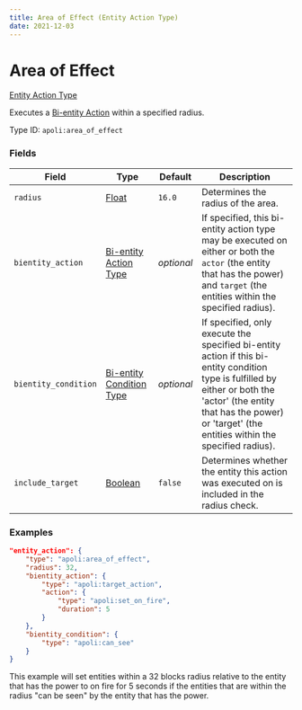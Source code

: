 ```yaml
---
title: Area of Effect (Entity Action Type)
date: 2021-12-03
---
```


# Area of Effect

[Entity Action Type](../entity_action_types.md)

Executes a [Bi-entity Action](../bientity_action_types.md) within a specified radius.

Type ID: `apoli:area_of_effect`


### Fields

Field | Type | Default | Description
------|------|---------|------------
`radius` | [Float](../data_types/float.md) | `16.0` | Determines the radius of the area.
`bientity_action` | [Bi-entity Action Type](../bientity_action_types.md) | _optional_ | If specified, this bi-entity action type may be executed on either or both the `actor` (the entity that has the power) and `target` (the entities within the specified radius).
`bientity_condition` | [Bi-entity Condition Type](../bientity_condition_types.md) | _optional_ | If specified, only execute the specified bi-entity action if this bi-entity condition type is fulfilled by either or both the 'actor' (the entity that has the power) or 'target' (the entities within the specified radius).
`include_target` | [Boolean](../data_types/boolean.md) | `false` | Determines whether the entity this action was executed on is included in the radius check.


### Examples

```json
"entity_action": {
    "type": "apoli:area_of_effect",
    "radius": 32,
    "bientity_action": {
        "type": "apoli:target_action",
        "action": {
            "type": "apoli:set_on_fire",
            "duration": 5
        }
    },
    "bientity_condition": {
        "type": "apoli:can_see"
    }
}
```

This example will set entities within a 32 blocks radius relative to the entity that has the power to on fire for 5 seconds if the entities that are within the radius "can be seen" by the entity that has the power.
